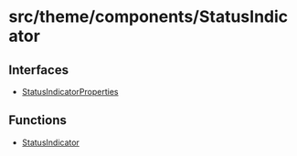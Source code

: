 # src/theme/components/StatusIndicator

## Interfaces

- [StatusIndicatorProperties](interfaces/StatusIndicatorProperties.md)

## Functions

- [StatusIndicator](functions/StatusIndicator.md)
